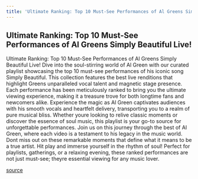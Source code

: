 ```yaml
---
title: 'Ultimate Ranking: Top 10 Must-See Performances of Al Greens Simply Beautiful Live!'
---
```


## Ultimate Ranking: Top 10 Must-See Performances of Al Greens Simply Beautiful Live!

Ultimate Ranking: Top 10 Must-See Performances of Al Greens Simply Beautiful Live!
Dive into the soul-stirring world of Al Green with our curated playlist showcasing the top 10 must-see performances of his iconic song Simply Beautiful. 
This collection features the best live renditions that highlight Greens unparalleled vocal talent and magnetic stage presence. Each performance has been meticulously ranked to bring you the ultimate viewing experience, making it a treasure trove for both longtime fans and newcomers alike.
Experience the magic as Al Green captivates audiences with his smooth vocals and heartfelt delivery, transporting you to a realm of pure musical bliss. Whether youre looking to relive classic moments or discover the essence of soul music, this playlist is your go-to source for unforgettable performances.
Join us on this journey through the best of Al Green, where each video is a testament to his legacy in the music world. Dont miss out on these remarkable moments that define what it means to be a true artist. 
Hit play and immerse yourself in the rhythm of soul! Perfect for playlists, gatherings, or a relaxing evening, these ranked performances are not just must-see; theyre essential viewing for any music lover.

[source](https://www.youtube.com/playlist?list=PLKE2N6tdCjXdTZYW1Ot4IAI9F7fZl-o9n)